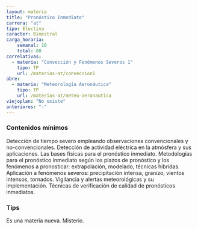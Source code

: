 ```yaml
---
layout: materia
title: "Pronóstico Inmediato"
carrera: "at"
tipo: Electiva
caracter: Bimestral
carga_horaria: 
    semanal: 10
    total: 80
correlativas:
  - materia: "Convección y Fenómenos Severos 1"
    tipo: TP
    url: /materias-at/conveccion1
abre:
  - materia: "Meteorología Aeronáutica"
    tipo: TP
    url: /materias-at/meteo-aeronautica
viejoplan: "No existe"
anteriores: "-"
---
```


### Contenidos mínimos
Detección de tiempo severo empleando observaciones convencionales y no-convencionales. Detección de actividad eléctrica en la atmósfera y sus aplicaciones. Las bases físicas para el pronóstico inmediato. Metodologías para el pronóstico inmediato según los plazos de pronóstico y los fenómenos a pronosticar: extrapolación, modelado, técnicas híbridas. Aplicación a fenómenos severos: precipitación intensa, granizo, vientos intensos, tornados. Vigilancia y alertas meteorológicas y su implementación. Técnicas de verificación de calidad de pronósticos inmediatos. 

### Tips
Es una materia nueva. Misterio.
